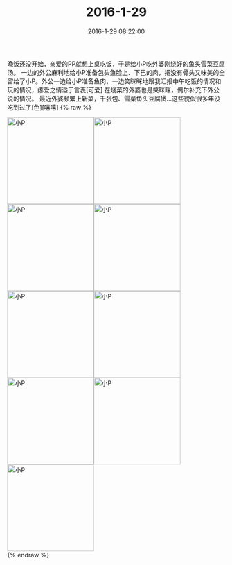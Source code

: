 ﻿---
title: 2016-1-29
date: 2016-1-29 08:22:00
tags:
categories: 妈妈
---
晚饭还没开始，亲爱的PP就想上桌吃饭，于是给小P吃外婆刚烧好的鱼头雪菜豆腐汤。
一边的外公麻利地给小P准备包头鱼脸上、下巴的肉，把没有骨头又味美的全留给了小P。外公一边给小P准备鱼肉，一边笑眯眯地跟我汇报中午吃饭的情况和玩的情况，疼爱之情溢于言表[可爱]
在烧菜的外婆也是笑眯眯，偶尔补充下外公说的情况。
最近外婆频繁上新菜，千张包、雪菜鱼头豆腐煲…这些貌似很多年没吃到过了[色][嘻嘻]
{% raw %}
<div style="width:500 px">
<div style="float:left; width:100 px"><img src="/images/微信图片_20171012130748.jpg" width="200" alt="小P"></div>
<div style="float:left; width:100 px"><img src="/images/微信图片_20171012130757.jpg" width="200" alt="小P"></div>
<div style="float:left; width:100 px"><img src="/images/微信图片_20171012130808.jpg" width="200" alt="小P"></div>
<div style="float:left; width:100 px"><img src="/images/微信图片_20171012130818.jpg" width="200" alt="小P"></div>
<div style="float:left; width:100 px"><img src="/images/微信图片_20171012130829.jpg" width="200" alt="小P"></div>
<div style="float:left; width:100 px"><img src="/images/微信图片_20171012130839.jpg" width="200" alt="小P"></div>
<div style="float:left; width:100 px"><img src="/images/微信图片_20171012130849.jpg" width="200" alt="小P"></div>
<div style="float:left; width:100 px"><img src="/images/微信图片_20171012130858.jpg" width="200" alt="小P"></div>
<div style="float:left; width:100 px"><img src="/images/微信图片_20171012130907.jpg" width="200" alt="小P"></div>
<div style="clear:both"></div>
</div>
{% endraw %}
